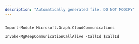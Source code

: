 ```yaml
---
description: "Automatically generated file. DO NOT MODIFY"
---
```


```powershellv1

Import-Module Microsoft.Graph.CloudCommunications

Invoke-MgKeepCommunicationCallAlive -CallId $callId

```